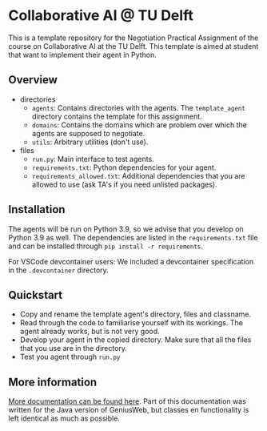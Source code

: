 # Collaborative AI @ TU Delft
This is a template repository for the Negotiation Practical Assignment of the course on Collaborative AI at the TU Delft. This template is aimed at student that want to implement their agent in Python.

## Overview
- directories
    - `agents`: Contains directories with the agents. The `template_agent` directory contains the template for this assignment.
    - `domains`: Contains the domains which are problem over which the agents are supposed to negotiate.
    - `utils`: Arbitrary utilities (don't use).
- files
    - `run.py`: Main interface to test agents.
    - `requirements.txt`: Python dependencies for your agent.
    - `requirements_allowed.txt`: Additional dependencies that you are allowed to use (ask TA's if you need unlisted packages).

## Installation
The agents will be run on Python 3.9, so we advise that you develop on Python 3.9 as well. The dependencies are listed in the `requirements.txt` file and can be installed through `pip install -r requirements`.

For VSCode devcontainer users: We included a devcontainer specification in the `.devcontainer` directory.

## Quickstart
- Copy and rename the template agent's directory, files and classname.
- Read through the code to familiarise yourself with its workings. The agent already works, but is not very good.
- Develop your agent in the copied directory. Make sure that all the files that you use are in the directory.
- Test you agent through `run.py`

## More information
[More documentation can be found here](https://tracinsy.ewi.tudelft.nl/pubtrac/GeniusWebPython/wiki/WikiStart). Part of this documentation was written for the Java version of GeniusWeb, but classes en functionality is left identical as much as possible.